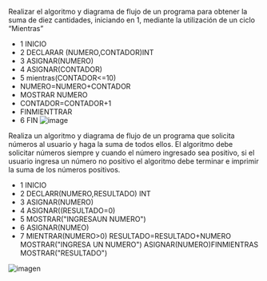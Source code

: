 Realizar el algoritmo y diagrama de flujo de un programa para obtener la suma de diez cantidades, iniciando en 1, mediante la utilización de un ciclo “Mientras”


* 1 INICIO
* 2 DECLARAR (NUMERO,CONTADOR)INT
* 3 ASIGNAR(NUMERO)
* 4 ASIGNAR(CONTADOR)
* 5 mientras(CONTADOR<=10)
* NUMERO=NUMERO+CONTADOR
* MOSTRAR NUMERO
* CONTADOR=CONTADOR+1
* FINMIENTTRAR
* 6 FIN
 ![image](https://user-images.githubusercontent.com/101213081/160166630-42cb7b9b-5791-4b1d-a5f2-435372ca9bd0.png)


 
 
 
 


Realiza un algoritmo y diagrama de flujo de un programa que solicita números al usuario y haga la suma de todos ellos. El algoritmo debe solicitar números siempre y cuando el número ingresado sea positivo, si el usuario ingresa un número no positivo el algoritmo debe terminar e imprimir la suma de los números positivos.



* 1 INICIO
* 2 DECLARR(NUMERO,RESULTADO) INT
* 3 ASIGNAR(NUMERO)
* 4 ASIGNAR((RESULTADO=0)
* 5 MOSTRAR("INGRESAUN NUMERO")
* 6 ASIGNAR(NUMEO)
* 7 MIENTRAR(NUMERO>0)
 RESULTADO=RESULTADO+NUMERO
 MOSTRAR("INGRESA UN NUMERO")
 ASIGNAR(NUMERO)FINMIENTRAS
 MOSTRAR("RESULTADO")




![imagen](https://user-images.githubusercontent.com/101213081/160035969-2b40237e-f48f-4b66-9767-09bb0ae59d07.png)


 





 


